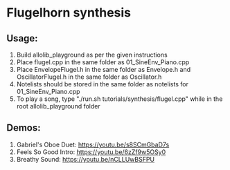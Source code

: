 # Flugelhorn synthesis

## Usage:
  1. Build allolib_playground as per the given instructions
  2. Place flugel.cpp in the same folder as 01_SineEnv_Piano.cpp
  3. Place EnvelopeFlugel.h in the same folder as Envelope.h and OscillatorFlugel.h in the same folder as Oscillator.h
  4. Notelists should be stored in the same folder as notelists for 01_SineEnv_Piano.cpp
  5. To play a song, type "./run.sh tutorials/synthesis/flugel.cpp" while in the root allolib_playground folder

## Demos:
  1. Gabriel's Oboe Duet: https://youtu.be/s8SCmGbaD7s
  2. Feels So Good Intro: https://youtu.be/6zZf9w5OSy0
  3. Breathy Sound: https://youtu.be/nCLLUwBSFPU
